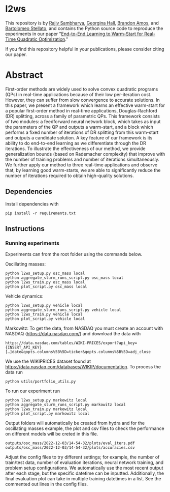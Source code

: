 # l2ws
This repository is by
[Rajiv Sambharya](https://rajivsambharya.github.io/),
[Georgina Hall](https://sites.google.com/view/georgina-hall),
[Brandon Amos](http://bamos.github.io/),
and [Bartolomeo Stellato](https://stellato.io/),
and contains the Python source code to
reproduce the experiments in our paper
"[End-to-End Learning to Warm-Start for Real-Time Quadratic Optimization]()."

If you find this repository helpful in your publications,
please consider citing our paper.

# Abstract
First-order methods are widely used to solve convex quadratic programs (QPs) in real-time applications because of their low per-iteration cost. 
However, they can suffer from slow convergence to accurate solutions. 
In this paper, we present a framework which learns an effective warm-start for a popular first-order method in real-time applications, Douglas-Rachford (DR) splitting, across a
family of parametric QPs. 
This framework consists of two modules: a feedforward neural network
block, which takes as input the parameters of the QP and outputs a warm-start, and a block which
performs a fixed number of iterations of DR splitting from this warm-start and outputs a candidate
solution. 
A key feature of our framework is its ability to do end-to-end learning as we differentiate through the DR iterations. 
To illustrate the effectiveness of our method, we provide generalization
bounds (based on Rademacher complexity) that improve with the number of training problems and
number of iterations simultaneously. 
We further apply our method to three real-time applications
and observe that, by learning good warm-starts, we are able to significantly reduce the number of
iterations required to obtain high-quality solutions.

## Dependencies
Install dependencies with
```
pip install -r requirements.txt
```

## Instructions
### Running experiments
Experiments can from the root folder using the commands below.

Oscillating masses:
```
python l2ws_setup.py osc_mass local
python aggregate_slurm_runs_script.py osc_mass local
python l2ws_train.py osc_mass local
python plot_script.py osc_mass local
```
Vehicle dynamics:
```
python l2ws_setup.py vehicle local
python aggregate_slurm_runs_script.py vehicle local
python l2ws_train.py vehicle local
python plot_script.py vehicle local
```
Markowitz:
To get the data, from NASDAQ you must create an account with NASDAQ (https://data.nasdaq.com/) and download the data with 
```
https://data.nasdaq.com/tables/WIKI-PRICES/export?api_key={INSERT_API_KEY}[…]date&qopts.columns%5B%5D=ticker&qopts.columns%5B%5D=adj_close
```

We use the WIKIPRICES dataset found at https://data.nasdaq.com/databases/WIKIP/documentation. To process the data run
```
python utils/portfolio_utils.py
```

To run our experiment run
```
python l2ws_setup.py markowitz local
python aggregate_slurm_runs_script.py markowitz local
python l2ws_train.py markowitz local
python plot_script.py markowitz local
```

Output folders will automatically be created from hydra and for the oscillating masses example, the plot and csv files to check the performance on different models will be creted in this file.
```
outputs/osc_mass/2022-12-03/14-54-32/plots/eval_iters.pdf
outputs/osc_mass/2022-12-03/14-54-32/plots/accuracies.csv
```

Adjust the config files to try different settings; for example, the number of train/test data, number of evaluation iterations, neural network training, and problem setup configurations. We automatically use the most recent output after each stage, but the specific datetime can be inputted. Additionally, the final evaluation plot can take in multiple training datetimes in a list. See the commented out lines in the config files.

